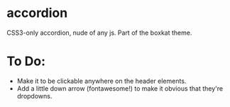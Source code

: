 accordion
=========

CSS3-only accordion, nude of any js.
Part of the boxkat theme.


To Do:
==
* Make it to be clickable anywhere on the header elements.
* Add a little down arrow (fontawesome!) to make it obvious that they're dropdowns.
